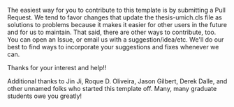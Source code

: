 The easiest way for you to contribute to this template is by submitting a Pull Request. We tend to favor changes that update the thesis-umich.cls file as solutions to problems because it makes it easier for other users in the future and for us to maintain. That said, there are other ways to contribute, too. You can open an Issue, or email us with a suggestion/idea/etc. We'll do our best to find ways to incorporate your suggestions and fixes whenever we can.

Thanks for your interest and help!!

Additional thanks to Jin Ji, Roque D. Oliveira, Jason Gilbert, Derek Dalle, and other unnamed folks who started this template off. Many, many graduate students owe you greatly!
